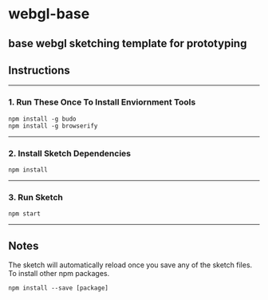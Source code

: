 # webgl-base
base webgl sketching template for prototyping
------
## Instructions
------
### 1. Run These Once To Install Enviornment Tools
```
npm install -g budo
npm install -g browserify

```
------
### 2. Install Sketch Dependencies
```
npm install

```
------
### 3. Run Sketch
```
npm start
```
------
## Notes

The sketch will automatically reload once you save any of the sketch files. To install other npm packages.
```
npm install --save [package]
```
